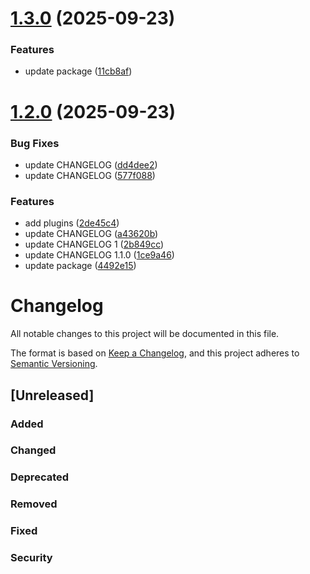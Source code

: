 # [1.3.0](https://github.com/salween/semantic-release-demo/compare/1.2.0...1.3.0) (2025-09-23)


### Features

* update package ([11cb8af](https://github.com/salween/semantic-release-demo/commit/11cb8af44906b075a1917f1757455e80adc72abe))

# [1.2.0](https://github.com/salween/semantic-release-demo/compare/1.1.0...1.2.0) (2025-09-23)


### Bug Fixes

* update CHANGELOG ([dd4dee2](https://github.com/salween/semantic-release-demo/commit/dd4dee29a544c01d11c6c69e5779a2d08309ddb7))
* update CHANGELOG ([577f088](https://github.com/salween/semantic-release-demo/commit/577f0883ee7170cb74e31e4fa2f24b31336f0304))


### Features

* add plugins ([2de45c4](https://github.com/salween/semantic-release-demo/commit/2de45c4cb51f5f330df8821c12e281988170e1fd))
* update CHANGELOG ([a43620b](https://github.com/salween/semantic-release-demo/commit/a43620b8e3aad7d37f606a177ce63ff37d1ede50))
* update CHANGELOG 1 ([2b849cc](https://github.com/salween/semantic-release-demo/commit/2b849cccff793df80a3e8004cc3576970084016d))
* update CHANGELOG 1.1.0 ([1ce9a46](https://github.com/salween/semantic-release-demo/commit/1ce9a46d41826bba3c06dfd5822276e642163b14))
* update package ([4492e15](https://github.com/salween/semantic-release-demo/commit/4492e1503c489cf339ca743aa54f4af26ec87573))

# Changelog

All notable changes to this project will be documented in this file.

The format is based on [Keep a Changelog](https://keepachangelog.com/en/1.1.0/),
and this project adheres to [Semantic Versioning](https://semver.org/spec/v2.0.0.html).


## [Unreleased]

### Added

### Changed

### Deprecated

### Removed

### Fixed

### Security
